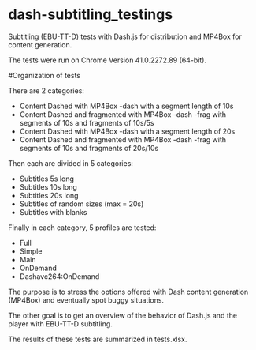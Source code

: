 # dash-subtitling_testings

Subtitling (EBU-TT-D) tests with Dash.js for distribution and MP4Box for content generation.

The tests were run on Chrome Version 41.0.2272.89 (64-bit).

#Organization of tests

There are 2 categories:

- Content Dashed with MP4Box -dash with a segment length of 10s
- Content Dashed and fragmented with MP4Box -dash -frag with segments of 10s and fragments of 10s/5s
- Content Dashed with MP4Box -dash with a segment length of 20s
- Content Dashed and fragmented with MP4Box -dash -frag with segments of 10s and fragments of 20s/10s

Then each are divided in 5 categories:

- Subtitles 5s long
- Subtitles 10s long
- Subtitles 20s long
- Subtitles of random sizes (max = 20s)
- Subtitles with blanks

Finally in each category, 5 profiles are tested:

- Full
- Simple
- Main
- OnDemand
- Dashavc264:OnDemand

The purpose is to stress the options offered with Dash content generation (MP4Box) and eventually spot buggy situations.

The other goal is to get an overview of the behavior of Dash.js and the player with EBU-TT-D subtitling.

The results of these tests are summarized in tests.xlsx.
